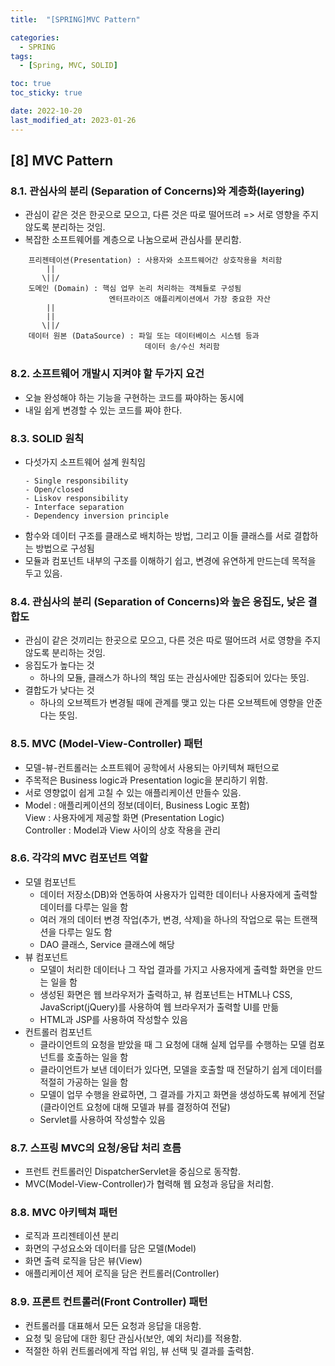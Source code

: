 ```yaml
---
title:  "[SPRING]MVC Pattern" 

categories:
  - SPRING
tags:
  - [Spring, MVC, SOLID]

toc: true
toc_sticky: true

date: 2022-10-20
last_modified_at: 2023-01-26
---
```

[8] MVC Pattern
---
### 8.1. 관심사의 분리 (Separation of Concerns)와 계층화(layering)
- 관심이 같은 것은 한곳으로 모으고, 다른 것은 따로 떨어뜨려
   => 서로 영향을 주지 않도록 분리하는 것임.
- 복잡한 소프트웨어를 계층으로 나눔으로써 관심사를 분리함.
```
    프리젠테이션(Presentation) : 사용자와 소프트웨어간 상호작용을 처리함 
        ||               
       \||/
    도메인 (Domain) : 핵심 업무 논리 처리하는 객체들로 구성됨
                      엔터프라이즈 애플리케이션에서 가장 중요한 자산
        ||
        ||
       \||/
    데이터 원본 (DataSource) : 파일 또는 데이터베이스 시스템 등과 
                              데이터 송/수신 처리함   
```
### 8.2. 소프트웨어 개발시 지켜야 할 두가지 요건                                                    
  - 오늘 완성해야 하는 기능을 구현하는 코드를 짜야하는 동시에 
  - 내일 쉽게 변경할 수 있는 코드를 짜야 한다.

### 8.3. SOLID 원칙 
- 다섯가지 소프트웨어 설계 원칙임 
  ```
  - Single responsibility 
  - Open/closed
  - Liskov responsibility
  - Interface separation
  - Dependency inversion principle
   ```
- 함수와 데이터 구조를 클래스로 배치하는 방법, 그리고 이들 클래스를 서로 결합하는 방법으로 구성됨 
- 모듈과 컴포넌트 내부의 구조를 이해하기 쉽고, 변경에 유연하게 만드는데 목적을 두고 있음.

### 8.4. 관심사의 분리 (Separation of Concerns)와 높은 응집도, 낮은 결합도   
- 관심이 같은 것끼리는 한곳으로 모으고, 
   다른 것은 따로 떨어뜨려 서로 영향을 주지 않도록 분리하는 것임.
- 응집도가 높다는 것
    - 하나의 모듈, 클래스가 하나의 책임 또는 관심사에만 집중되어 있다는 뜻임.
- 결합도가 낮다는 것
    - 하나의 오브젝트가 변경될 때에 관계를 맺고 있는 다른 오브젝트에 영향을 안준다는 뜻임.             

### 8.5. MVC (Model-View-Controller) 패턴 
- 모델-뷰-컨트롤러는 소프트웨어 공학에서 사용되는 아키텍쳐 패턴으로 
- 주목적은 Business logic과 Presentation logic을 분리하기 위함.   
- 서로 영향없이 쉽게 고칠 수 있는 애플리케이션 만들수 있음.
- Model : 애플리케이션의 정보(데이터, Business Logic 포함)  
  View : 사용자에게 제공할 화면 (Presentation Logic)  
  Controller : Model과 View 사이의 상호 작용을 관리 

### 8.6. 각각의 MVC 컴포넌트 역할 
- 모델 컴포넌트
  - 데이터 저장소(DB)와 연동하여 사용자가 입력한 데이터나 사용자에게 출력할 데이터를 다루는 일을 함
  - 여러 개의 데이터 변경 작업(추가, 변경, 삭제)을 하나의 작업으로 묶는 트랜잭션을 다루는 일도 함   
  - DAO 클래스, Service 클래스에 해당 
- 뷰 컴포넌트 
  - 모델이 처리한 데이터나 그 작업 결과를 가지고 사용자에게 출력할 화면을 만드는 일을 함
  - 생성된 화면은 웹 브라우저가 출력하고, 뷰 컴포넌트는 HTML나 CSS, JavaScript(jQuery)를 사용하여 웹 브라우저가 출력할 UI를 만듦
  - HTML과 JSP를 사용하여 작성할수 있음    
- 컨트롤러 컴포넌트 
  - 클라이언트의 요청을 받았을 때 그 요청에 대해 실제 업무를 수행하는 모델 컴포넌트를 호출하는 일을 함
  - 클라이언트가 보낸 데이터가 있다면, 모델을 호출할 때 전달하기 쉽게 데이터를 적절히 가공하는 일을 함
  - 모델이 업무 수행을 완료하면, 그 결과를 가지고 화면을 생성하도록 뷰에게 전달 (클라이언트 요청에 대해 모델과 뷰를 결정하여 전달)
  - Servlet를 사용하여 작성할수 있음 

### 8.7. 스프링 MVC의 요청/응답 처리 흐름
- 프런트 컨트롤러인 DispatcherServlet을 중심으로 동작함.
- MVC(Model-View-Controller)가 협력해 웹 요청과 응답을 처리함.

### 8.8. MVC 아키텍쳐 패턴 
- 로직과 프리젠테이션 분리 
- 화면의 구성요소와 데이터를 담은 모델(Model)
- 화면 출력 로직을 담은 뷰(View)
- 애플리케이션 제어 로직을 담은 컨트롤러(Controller)  

### 8.9. 프론트 컨트롤러(Front Controller) 패턴
- 컨트롤러를 대표해서 모든 요청과 응답을 대응함.
- 요청 및 응답에 대한 횡단 관심사(보안, 예외 처리)를 적용함.  
- 적절한 하위 컨트롤러에게 작업 위임, 뷰 선택 및 결과를 출력함.